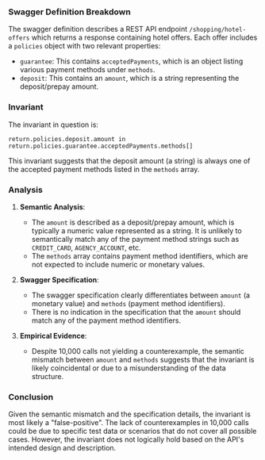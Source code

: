 ### Swagger Definition Breakdown

The swagger definition describes a REST API endpoint `/shopping/hotel-offers` which returns a response containing hotel offers. Each offer includes a `policies` object with two relevant properties:

- `guarantee`: This contains `acceptedPayments`, which is an object listing various payment methods under `methods`.
- `deposit`: This contains an `amount`, which is a string representing the deposit/prepay amount.

### Invariant

The invariant in question is:

`return.policies.deposit.amount in return.policies.guarantee.acceptedPayments.methods[]`

This invariant suggests that the deposit amount (a string) is always one of the accepted payment methods listed in the `methods` array.

### Analysis

1. **Semantic Analysis**:
   - The `amount` is described as a deposit/prepay amount, which is typically a numeric value represented as a string. It is unlikely to semantically match any of the payment method strings such as `CREDIT_CARD`, `AGENCY_ACCOUNT`, etc.
   - The `methods` array contains payment method identifiers, which are not expected to include numeric or monetary values.

2. **Swagger Specification**:
   - The swagger specification clearly differentiates between `amount` (a monetary value) and `methods` (payment method identifiers).
   - There is no indication in the specification that the `amount` should match any of the payment method identifiers.

3. **Empirical Evidence**:
   - Despite 10,000 calls not yielding a counterexample, the semantic mismatch between `amount` and `methods` suggests that the invariant is likely coincidental or due to a misunderstanding of the data structure.

### Conclusion

Given the semantic mismatch and the specification details, the invariant is most likely a "false-positive". The lack of counterexamples in 10,000 calls could be due to specific test data or scenarios that do not cover all possible cases. However, the invariant does not logically hold based on the API's intended design and description.
